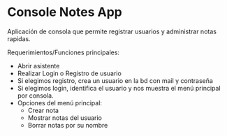 # Console Notes App

Aplicación de consola que permite registrar usuarios y administrar notas rapidas.

Requerimientos/Funciones principales:
- Abrir asistente
- Realizar Login o Registro de usuario
- Si elegimos registro, crea un usuario en la bd con mail y contraseña
- Si elegimos login, identifica el usuario y nos muestra el menú principal por consola.
- Opciones del menú principal:
  - Crear nota
  - Mostrar notas del usuario
  - Borrar notas por su nombre
